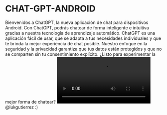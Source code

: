 # CHAT-GPT-ANDROID
Bienvenidos a ChatGPT, la nueva aplicación de chat para dispositivos Android. Con ChatGPT, podrás chatear de forma inteligente e intuitiva gracias a nuestra tecnología de aprendizaje automático. ChatGPT es una aplicación fácil de usar, que se adapta a tus necesidades individuales y que te brinda la mejor experiencia de chat posible. Nuestro enfoque en la seguridad y la privacidad garantiza que tus datos están protegidos y que no se comparten sin tu consentimiento explícito. ¿Listo para experimentar la mejor forma de chatear?
![CampMickey](https://res.cloudinary.com/dkqlc9iga/video/upload/v1709652718/apps/xvbkdpkmgbke4reiw588.mp4)
@lukgutierrez :)

